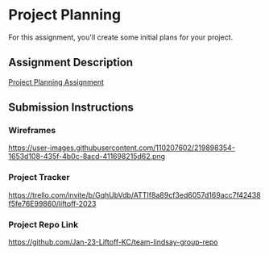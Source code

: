 # Project Planning
For this assignment, you'll create some initial plans for your project.

## Assignment Description
[Project Planning Assignment](https://education.launchcode.org/liftoff/modules/assignments/project-planning)

## Submission Instructions

### Wireframes

https://user-images.githubusercontent.com/110207602/219898354-1653d108-435f-4b0c-8acd-411698215d62.png


### Project Tracker

https://trello.com/invite/b/GqhUbVdb/ATTIf8a89cf3ed6057d169acc7f42438f5fe76E99860/liftoff-2023

### Project Repo Link

https://github.com/Jan-23-Liftoff-KC/team-lindsay-group-repo
